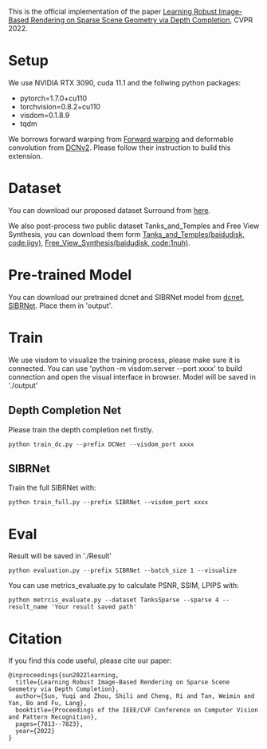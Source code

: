 This is the official implementation of the paper [Learning Robust Image-Based Rendering on Sparse Scene Geometry via Depth Completion](https://openaccess.thecvf.com/content/CVPR2022/papers/Sun_Learning_Robust_Image-Based_Rendering_on_Sparse_Scene_Geometry_via_Depth_CVPR_2022_paper.pdf), CVPR 2022.


# Setup
We use NVIDIA RTX 3090, cuda 11.1 and the follwing python packages:
- pytorch=1.7.0+cu110
- torchvision=0.8.2+cu110
- visdom=0.1.8.9
- tqdm

We borrows forward warping from [Forward warping](https://github.com/lizhihao6/Forward-Warp) and deformable convolution from [DCNv2](https://github.com/MatthewHowe/DCNv2/tree/master/DCN). Please follow their instruction to build this extension.


# Dataset
You can download our proposed dataset Surround from [here](https://drive.google.com/file/d/1h-8t4-iHLa3ujwUgcy7wmmgyXAeEORue/view?usp=sharing).

We also post-process two public dataset Tanks_and_Temples and Free View Synthesis, you can download them form [Tanks_and_Temples(baidudisk, code:iigy)](https://pan.baidu.com/s/1O2t2Qm0-YgsY-Mk9vovMdA), [Free_View_Synthesis(baidudisk, code:1nuh)](https://pan.baidu.com/s/14RpcymW4oBIWfPCSzO9Ocw).

# Pre-trained Model
You can download our pretrained dcnet and SIBRNet model from [dcnet](https://drive.google.com/file/d/1f22UsHubCkqdASt5G98V9-IlNBofeMXY/view?usp=sharing), [SIBRNet](https://drive.google.com/file/d/1xyjrVTN6mZ0RCax5fMD-_YheaXKQK8fw/view?usp=sharing). Place them in 'output'.

# Train

We use visdom to visualize the training process, please make sure it is connected. You can use 'python -m visdom.server --port xxxx' to build connection and open the visual interface in browser. Model will be saved in './output'

## Depth Completion Net
Please train the depth completion net firstly.
```
python train_dc.py --prefix DCNet --visdom_port xxxx
```

## SIBRNet 
Train the full SIBRNet with:
```
python train_full.py --prefix SIBRNet --visdom_port xxxx
```

# Eval
Result will be saved in './Result'
```
python evaluation.py --prefix SIBRNet --batch_size 1 --visualize
```
You can use metrics_evaluate.py to calculate PSNR, SSIM, LPIPS with:
```
python metrcis_evaluate.py --dataset TanksSparse --sparse 4 --result_name 'Your result saved path'
```

# Citation
If you find this code useful, please cite our paper:
```
@inproceedings{sun2022learning,
  title={Learning Robust Image-Based Rendering on Sparse Scene Geometry via Depth Completion},
  author={Sun, Yuqi and Zhou, Shili and Cheng, Ri and Tan, Weimin and Yan, Bo and Fu, Lang},
  booktitle={Proceedings of the IEEE/CVF Conference on Computer Vision and Pattern Recognition},
  pages={7813--7823},
  year={2022}
}
```

